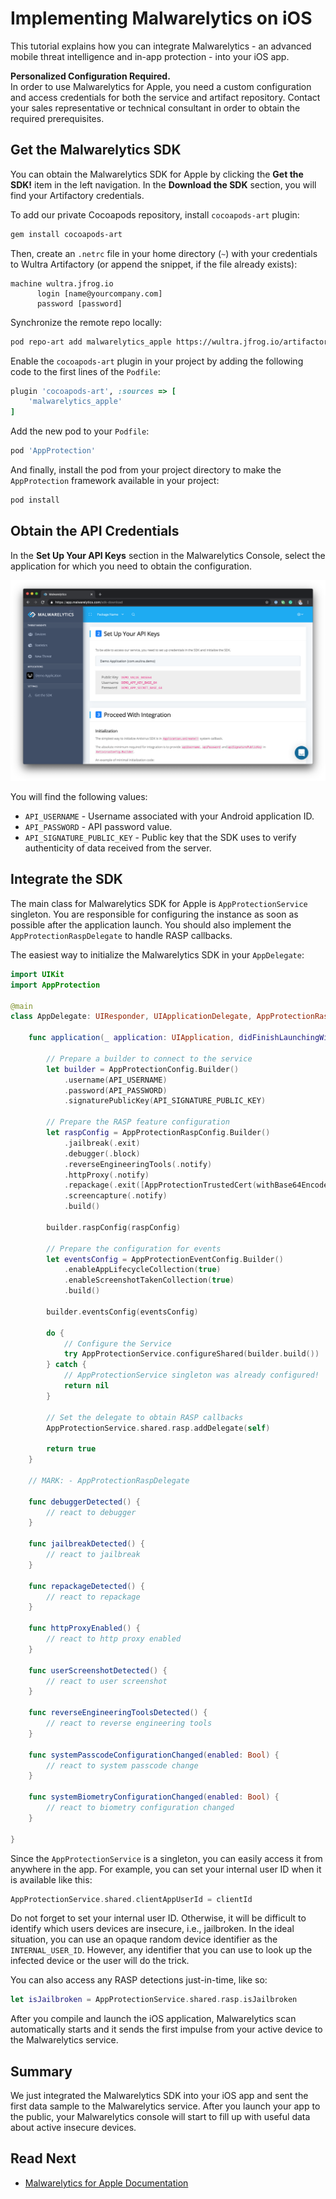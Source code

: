 # Implementing Malwarelytics on iOS

<!-- AUTHOR joshis_tweets 2020-05-04T00:00:00Z -->
<!-- SIDEBAR _auto -->
<!-- TEMPLATE tutorial -->

This tutorial explains how you can integrate Malwarelytics - an advanced mobile threat intelligence and in-app protection - into your iOS app.

<!-- begin box warning -->
**Personalized Configuration Required.**<br/>
In order to use Malwarelytics for Apple, you need a custom configuration and access credentials for both the service and artifact repository. Contact your sales representative or technical consultant in order to obtain the required prerequisites.
<!-- end -->

## Get the Malwarelytics SDK

You can obtain the Malwarelytics SDK for Apple by clicking the **Get the SDK!** item in the left navigation. In the **Download the SDK** section, you will find your Artifactory credentials.

To add our private Cocoapods repository, install `cocoapods-art` plugin:

```sh
gem install cocoapods-art
```

Then, create an `.netrc` file in your home directory (`~`) with your credentials to Wultra Artifactory (or append the snippet, if the file already exists):

```
machine wultra.jfrog.io
      login [name@yourcompany.com]
      password [password]
```

Synchronize the remote repo locally:

```sh
pod repo-art add malwarelytics_apple https://wultra.jfrog.io/artifactory/api/pods/malwarelytics-apple
```

Enable the `cocoapods-art` plugin in your project by adding the following code to the first lines of the `Podfile`:

```rb
plugin 'cocoapods-art', :sources => [
    'malwarelytics_apple'
]
```

Add the new pod to your `Podfile`:

```rb
pod 'AppProtection'
```

And finally, install the pod from your project directory to make the `AppProtection` framework available in your project:

```sh
pod install
```

## Obtain the API Credentials

In the **Set Up Your API Keys** section in the Malwarelytics Console, select the application for which you need to obtain the configuration.

![ Downloading the SDK ](./03.png)

You will find the following values:

- `API_USERNAME` - Username associated with your Android application ID.
- `API_PASSWORD` - API password value.
- `API_SIGNATURE_PUBLIC_KEY` - Public key that the SDK uses to verify authenticity of data received from the server.

## Integrate the SDK

The main class for Malwarelytics SDK for Apple is `AppProtectionService` singleton. You are responsible for configuring the instance as soon as possible after the application launch. You should also implement the `AppProtectionRaspDelegate` to handle RASP callbacks.

The easiest way to initialize the Malwarelytics SDK in your `AppDelegate`:

```swift
import UIKit
import AppProtection

@main
class AppDelegate: UIResponder, UIApplicationDelegate, AppProtectionRaspDelegate {

    func application(_ application: UIApplication, didFinishLaunchingWithOptions launchOptions: [UIApplication.LaunchOptionsKey: Any]?) -> Bool {

        // Prepare a builder to connect to the service
        let builder = AppProtectionConfig.Builder()
            .username(API_USERNAME)
            .password(API_PASSWORD)
            .signaturePublicKey(API_SIGNATURE_PUBLIC_KEY)

        // Prepare the RASP feature configuration
        let raspConfig = AppProtectionRaspConfig.Builder()
            .jailbreak(.exit)
            .debugger(.block)
            .reverseEngineeringTools(.notify)
            .httpProxy(.notify)
            .repackage(.exit([AppProtectionTrustedCert(withBase64EncodedString: "$BASE_64_ENCODED_CERT")!]))
            .screencapture(.notify)
            .build()

        builder.raspConfig(raspConfig)

        // Prepare the configuration for events
        let eventsConfig = AppProtectionEventConfig.Builder()
            .enableAppLifecycleCollection(true)
            .enableScreenshotTakenCollection(true)
            .build()

        builder.eventsConfig(eventsConfig)

        do {
            // Configure the Service
            try AppProtectionService.configureShared(builder.build())
        } catch {
            // AppProtectionService singleton was already configured!
            return nil
        }

        // Set the delegate to obtain RASP callbacks
        AppProtectionService.shared.rasp.addDelegate(self)

        return true
    }

    // MARK: - AppProtectionRaspDelegate

    func debuggerDetected() {
        // react to debugger
    }

    func jailbreakDetected() {
        // react to jailbreak
    }

    func repackageDetected() {
        // react to repackage
    }

    func httpProxyEnabled() {
        // react to http proxy enabled
    }

    func userScreenshotDetected() {
        // react to user screenshot
    }

    func reverseEngineeringToolsDetected() {
        // react to reverse engineering tools
    }

    func systemPasscodeConfigurationChanged(enabled: Bool) {
        // react to system passcode change
    }

    func systemBiometryConfigurationChanged(enabled: Bool) {
        // react to biometry configuration changed
    }

}
```

Since the `AppProtectionService` is a singleton, you can easily access it from anywhere in the app. For example, you can set your internal user ID when it is available like this:

```swift
AppProtectionService.shared.clientAppUserId = clientId
```

<!-- begin box info -->
Do not forget to set your internal user ID. Otherwise, it will be difficult to identify which users devices are insecure, i.e., jailbroken. In the ideal situation, you can use an opaque random device identifier as the `INTERNAL_USER_ID`. However, any identifier that you can use to look up the infected device or the user will do the trick.
<!-- end -->

You can also access any RASP detections just-in-time, like so:

```swift
let isJailbroken = AppProtectionService.shared.rasp.isJailbroken
```

After you compile and launch the iOS application, Malwarelytics scan automatically starts and it sends the first impulse from your active device to the Malwarelytics service.

## Summary

We just integrated the Malwarelytics SDK into your iOS app and sent the first data sample to the Malwarelytics service. After you launch your app to the public, your Malwarelytics console will start to fill up with useful data about active insecure devices.

## Read Next

- [Malwarelytics for Apple Documentation](https://github.com/wultra/malwarelytics-apple)
